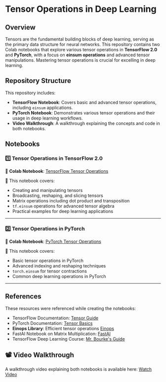 # Tensor Operations in Deep Learning

## Overview
Tensors are the fundamental building blocks of deep learning, serving as the primary data structure for neural networks. This repository contains two Colab notebooks that explore various tensor operations in **TensorFlow 2.0** and **PyTorch**, with a focus on **einsum operations** and advanced tensor manipulations. Mastering tensor operations is crucial for excelling in deep learning.

## Repository Structure
This repository includes:
- **TensorFlow Notebook**: Covers basic and advanced tensor operations, including `einsum` applications.
- **PyTorch Notebook**: Demonstrates various tensor operations and their usage in deep learning workflows.
- **Video Walkthrough**: A walkthrough explaining the concepts and code in both notebooks.

## Notebooks

### 1️⃣ Tensor Operations in TensorFlow 2.0
📌 **Colab Notebook**: [TensorFlow Tensor Operations](https://colab.research.google.com/drive/1fpDuYr7bYNnOEsZJnuYVkVRWtp2lInOg?usp=sharing)

🔹 This notebook covers:
- Creating and manipulating tensors
- Broadcasting, reshaping, and slicing tensors
- Matrix operations including dot product and transposition
- `tf.einsum` operations for advanced tensor algebra
- Practical examples for deep learning applications

---
### 2️⃣ Tensor Operations in PyTorch
📌 **Colab Notebook**: [PyTorch Tensor Operations](https://colab.research.google.com/drive/1fpDuYr7bYNnOEsZJnuYVkVRWtp2lInOg?usp=sharing)

🔹 This notebook covers:
- Basic tensor operations in PyTorch
- Advanced indexing and reshaping techniques
- `torch.einsum` for tensor contractions
- Common deep learning operations in PyTorch

---

## References
These resources were referenced while creating the notebooks:
- TensorFlow Documentation: [Tensor Guide](https://www.tensorflow.org/guide/tensor)
- PyTorch Documentation: [Tensor Basics](https://pytorch.org/tutorials/beginner/blitz/tensor_tutorial.html)
- **Einops Library**: Efficient tensor operations [Einops](https://einops.rocks/pytorch-examples.html)
- FastAI Notebook on Matrix Multiplication: [FastAI](https://colab.research.google.com/github/fastai/course-v3/blob/master/nbs/dl2/01_matmul.ipynb)
- TensorFlow Deep Learning Course: [Mr. Bourke's Guide](https://github.com/mrdbourke/tensorflow-deep-learning)

## 📽️ Video Walkthrough
A walkthrough video explaining both notebooks is available here: [Watch Video](#)

